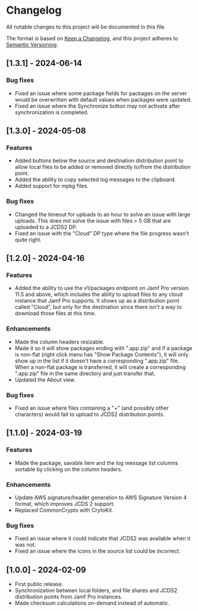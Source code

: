 # Changelog
All notable changes to this project will be documented in this file.

The format is based on [Keep a Changelog](https://keepachangelog.com/en/1.0.0/),
and this project adheres to [Semantic Versioning](https://semver.org/spec/v2.0.0.html).

## [1.3.1] - 2024-06-14
### Bug fixes
- Fixed an issue where some package fields for packages on the server would be overwritten with default values when packages were updated.
- Fixed an issue where the Synchronize button may not activate after synchronization is completed.

## [1.3.0] - 2024-05-08
### Features
- Added buttons below the source and destination distribution point to allow local files to be added or removed directly to/from the distribution point.
- Added the ability to copy selected log messages to the clipboard.
- Added support for mpkg files.
### Bug fixes
- Changed the timeout for uploads to an hour to solve an issue with large uploads. This does not solve the issue with files > 5 GB that are uploaded to a JCDS2 DP.
- Fixed an issue with the "Cloud" DP type where the file progress wasn't quite right.

## [1.2.0] - 2024-04-16
### Features
- Added the ability to use the v1/packages endpoint on Jamf Pro version 11.5 and above, which includes the ablity to upload files to any cloud instance that Jamf Pro supports. It shows up as a distribution point called "Cloud", but only for the destination since there isn't a way to download those files at this time.
### Enhancements
- Made the column headers resizable.
- Made it so it will show packages ending with ".app.zip" and if a package is non-flat (right click menu has "Show Package Contents"), it will only show up in the list if it doesn't have a corresponding ".app.zip" file. When a non-flat package is transferred, it will create a corresponding ".app.zip" file in the same directory and just transfer that.
- Updated the About view.
### Bug fixes
- Fixed an issue where files containing a "+" (and possibly other characters) would fail to upload to JCDS2 distribution points.

## [1.1.0] - 2024-03-19
### Features
- Made the package, savable item and the log message list columns sortable by clicking on the column headers.
### Enhancements
- Update AWS signature/header generation to AWS Signature Version 4 format, which improves JCDS 2 support.
- Replaced CommonCrypto with CrytoKit.
### Bug fixes
- Fixed an issue where it could indicate that JCDS2 was available when it was not.
- Fixed an issue where the icons in the source list could be incorrect.

## [1.0.0] - 2024-02-09
- First public release.
- Synchronization between local folders, and file shares and JCDS2 distribution points from Jamf Pro instances.
- Made checksum calculations on-demand instead of automatic.

